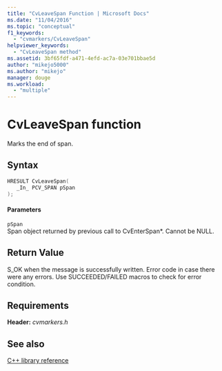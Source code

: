 ```yaml
---
title: "CvLeaveSpan Function | Microsoft Docs"
ms.date: "11/04/2016"
ms.topic: "conceptual"
f1_keywords: 
  - "cvmarkers/CvLeaveSpan"
helpviewer_keywords: 
  - "CvLeaveSpan method"
ms.assetid: 3bf65fdf-a471-4efd-ac7a-03e701bbae5d
author: "mikejo5000"
ms.author: "mikejo"
manager: douge
ms.workload: 
  - "multiple"
---
```

# CvLeaveSpan function
Marks the end of span.  
  
## Syntax  
  
```C  
HRESULT CvLeaveSpan(  
   _In_ PCV_SPAN pSpan  
);  
```  
  
#### Parameters  
 `pSpan`  
 Span object returned by previous call to CvEnterSpan*. Cannot be NULL.  
  
## Return Value  
 S_OK when the message is successfully written. Error code in case there were any errors. Use SUCCEEDED/FAILED macros to check for error condition.  
  
## Requirements  
 **Header:** *cvmarkers.h*  
  
## See also  
 [C++ library reference](../profiling/cpp-library-reference.md)